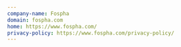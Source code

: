 ```yaml
---
company-name: Fospha
domain: fospha.com
home: https://www.fospha.com/
privacy-policy: https://www.fospha.com/privacy-policy/
---
```




